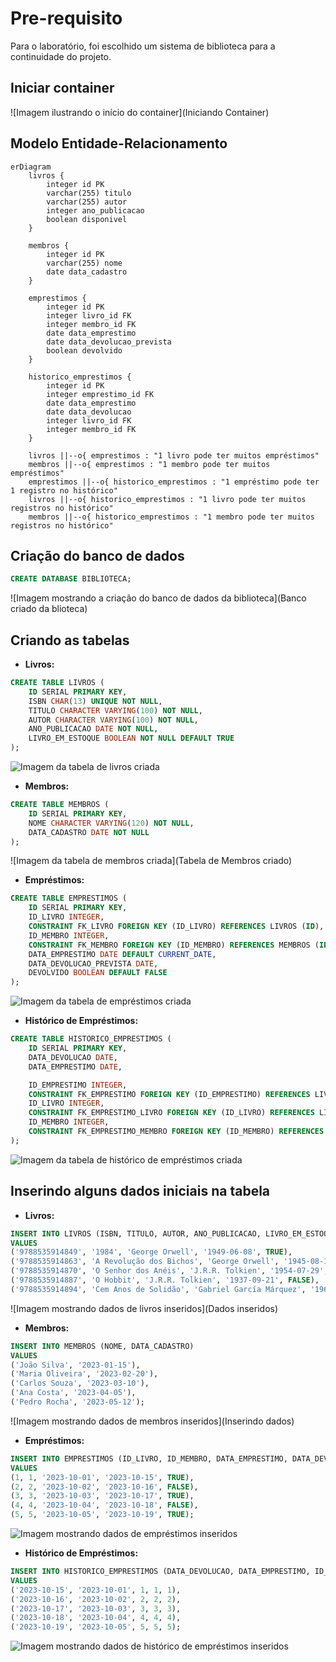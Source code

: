 # Pre-requisito

Para o laboratório, foi escolhido um sistema de biblioteca para a continuidade do projeto.

## Iniciar container

![Imagem ilustrando o início do container](Iniciando Container)


## Modelo Entidade-Relacionamento

```mermaid
erDiagram
    livros {
        integer id PK
        varchar(255) titulo
        varchar(255) autor
        integer ano_publicacao
        boolean disponivel
    }

    membros {
        integer id PK
        varchar(255) nome
        date data_cadastro
    }

    emprestimos {
        integer id PK
        integer livro_id FK
        integer membro_id FK
        date data_emprestimo
        date data_devolucao_prevista
        boolean devolvido
    }

    historico_emprestimos {
        integer id PK
        integer emprestimo_id FK
        date data_emprestimo
        date data_devolucao
        integer livro_id FK
        integer membro_id FK
    }

    livros ||--o{ emprestimos : "1 livro pode ter muitos empréstimos"
    membros ||--o{ emprestimos : "1 membro pode ter muitos empréstimos"
    emprestimos ||--o{ historico_emprestimos : "1 empréstimo pode ter 1 registro no histórico"
    livros ||--o{ historico_emprestimos : "1 livro pode ter muitos registros no histórico"
    membros ||--o{ historico_emprestimos : "1 membro pode ter muitos registros no histórico"
```



## Criação do banco de dados

```sql
CREATE DATABASE BIBLIOTECA;
```

![Imagem mostrando a criação do banco de dados da biblioteca](Banco criado da blioteca)



## Criando as tabelas

- **Livros:**

```sql
CREATE TABLE LIVROS (
    ID SERIAL PRIMARY KEY,
    ISBN CHAR(13) UNIQUE NOT NULL,
    TITULO CHARACTER VARYING(100) NOT NULL,
    AUTOR CHARACTER VARYING(100) NOT NULL,
    ANO_PUBLICACAO DATE NOT NULL,
    LIVRO_EM_ESTOQUE BOOLEAN NOT NULL DEFAULT TRUE
);
```

![Imagem da tabela de livros criada](image.png)

- **Membros:**

```sql
CREATE TABLE MEMBROS (
    ID SERIAL PRIMARY KEY,
    NOME CHARACTER VARYING(120) NOT NULL,
    DATA_CADASTRO DATE NOT NULL
);
```

![Imagem da tabela de membros criada](Tabela de Membros criado)



- **Empréstimos:**

```sql
CREATE TABLE EMPRESTIMOS (
    ID SERIAL PRIMARY KEY,
    ID_LIVRO INTEGER,
    CONSTRAINT FK_LIVRO FOREIGN KEY (ID_LIVRO) REFERENCES LIVROS (ID),
    ID_MEMBRO INTEGER,
    CONSTRAINT FK_MEMBRO FOREIGN KEY (ID_MEMBRO) REFERENCES MEMBROS (ID),
    DATA_EMPRESTIMO DATE DEFAULT CURRENT_DATE,
    DATA_DEVOLUCAO_PREVISTA DATE,
    DEVOLVIDO BOOLEAN DEFAULT FALSE
);
```

![Imagem da tabela de empréstimos criada](1741705281493.png)


- **Histórico de Empréstimos:**
 
```sql
CREATE TABLE HISTORICO_EMPRESTIMOS (
    ID SERIAL PRIMARY KEY,
    DATA_DEVOLUCAO DATE,
    DATA_EMPRESTIMO DATE,

    ID_EMPRESTIMO INTEGER,
    CONSTRAINT FK_EMPRESTIMO FOREIGN KEY (ID_EMPRESTIMO) REFERENCES LIVROS (ID),
    ID_LIVRO INTEGER,
    CONSTRAINT FK_EMPRESTIMO_LIVRO FOREIGN KEY (ID_LIVRO) REFERENCES LIVROS (ID),
    ID_MEMBRO INTEGER,
    CONSTRAINT FK_EMPRESTIMO_MEMBRO FOREIGN KEY (ID_MEMBRO) REFERENCES MEMBROS (ID)
);
```

![Imagem da tabela de histórico de empréstimos criada](1741705528002.png)




## Inserindo alguns dados iniciais na tabela

- **Livros:**

```sql
INSERT INTO LIVROS (ISBN, TITULO, AUTOR, ANO_PUBLICACAO, LIVRO_EM_ESTOQUE)
VALUES
('9788535914849', '1984', 'George Orwell', '1949-06-08', TRUE),
('9788535914863', 'A Revolução dos Bichos', 'George Orwell', '1945-08-17', TRUE),
('9788535914870', 'O Senhor dos Anéis', 'J.R.R. Tolkien', '1954-07-29', TRUE),
('9788535914887', 'O Hobbit', 'J.R.R. Tolkien', '1937-09-21', FALSE),
('9788535914894', 'Cem Anos de Solidão', 'Gabriel García Márquez', '1967-05-30', TRUE);
```

![Imagem mostrando dados de livros inseridos](Dados inseridos)



- **Membros:**

```sql
INSERT INTO MEMBROS (NOME, DATA_CADASTRO) 
VALUES 
('João Silva', '2023-01-15'),
('Maria Oliveira', '2023-02-20'),
('Carlos Souza', '2023-03-10'),
('Ana Costa', '2023-04-05'),
('Pedro Rocha', '2023-05-12');
```

![Imagem mostrando dados de membros inseridos](Inserindo dados)




- **Empréstimos:**

```sql
INSERT INTO EMPRESTIMOS (ID_LIVRO, ID_MEMBRO, DATA_EMPRESTIMO, DATA_DEVOLUCAO_PREVISTA, DEVOLVIDO) 
VALUES 
(1, 1, '2023-10-01', '2023-10-15', TRUE),
(2, 2, '2023-10-02', '2023-10-16', FALSE),
(3, 3, '2023-10-03', '2023-10-17', TRUE),
(4, 4, '2023-10-04', '2023-10-18', FALSE),
(5, 5, '2023-10-05', '2023-10-19', TRUE);
```

![Imagem mostrando dados de empréstimos inseridos](1741707150573_2.png)



- **Histórico de Empréstimos:**
 
```sql
INSERT INTO HISTORICO_EMPRESTIMOS (DATA_DEVOLUCAO, DATA_EMPRESTIMO, ID_EMPRESTIMO, ID_LIVRO, ID_MEMBRO) 
VALUES 
('2023-10-15', '2023-10-01', 1, 1, 1),
('2023-10-16', '2023-10-02', 2, 2, 2),
('2023-10-17', '2023-10-03', 3, 3, 3),
('2023-10-18', '2023-10-04', 4, 4, 4),
('2023-10-19', '2023-10-05', 5, 5, 5);
```

![Imagem mostrando dados de histórico de empréstimos inseridos](a)

